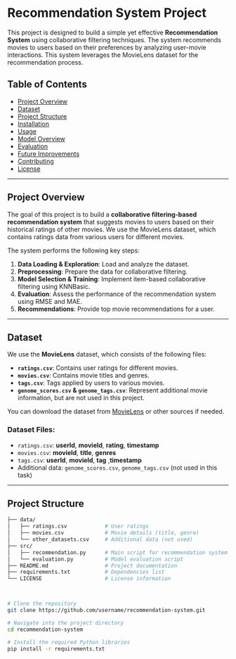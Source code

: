 # Recommendation System Project

This project is designed to build a simple yet effective **Recommendation System** using collaborative filtering techniques. The system recommends movies to users based on their preferences by analyzing user-movie interactions. This system leverages the MovieLens dataset for the recommendation process.

## Table of Contents
- [Project Overview](#project-overview)
- [Dataset](#dataset)
- [Project Structure](#project-structure)
- [Installation](#installation)
- [Usage](#usage)
- [Model Overview](#model-overview)
- [Evaluation](#evaluation)
- [Future Improvements](#future-improvements)
- [Contributing](#contributing)
- [License](#license)

---

## Project Overview

The goal of this project is to build a **collaborative filtering-based recommendation system** that suggests movies to users based on their historical ratings of other movies. We use the MovieLens dataset, which contains ratings data from various users for different movies.

The system performs the following key steps:
1. **Data Loading & Exploration**: Load and analyze the dataset.
2. **Preprocessing**: Prepare the data for collaborative filtering.
3. **Model Selection & Training**: Implement item-based collaborative filtering using KNNBasic.
4. **Evaluation**: Assess the performance of the recommendation system using RMSE and MAE.
5. **Recommendations**: Provide top movie recommendations for a user.

---

## Dataset

We use the **MovieLens** dataset, which consists of the following files:
- **`ratings.csv`**: Contains user ratings for different movies.
- **`movies.csv`**: Contains movie titles and genres.
- **`tags.csv`**: Tags applied by users to various movies.
- **`genome_scores.csv` & `genome_tags.csv`**: Represent additional movie information, but are not used in this project.

You can download the dataset from [MovieLens](https://www.kaggle.com/datasets/grouplens/movielens-20m-dataset) or other sources if needed.

### Dataset Files:
- `ratings.csv`: **userId**, **movieId**, **rating**, **timestamp**
- `movies.csv`: **movieId**, **title**, **genres**
-  `tags.csv`: **userId**, **movieId**, **tag** ,**timestamp**
- Additional data: `genome_scores.csv`, `genome_tags.csv` (not used in this task)

---

## Project Structure

```bash
├── data/
│   ├── ratings.csv            # User ratings
│   ├── movies.csv             # Movie details (title, genre)
│   └── other_datasets.csv     # Additional data (not used)
├── src/
│   ├── recommendation.py      # Main script for recommendation system
│   └── evaluation.py          # Model evaluation script
├── README.md                  # Project documentation
├── requirements.txt           # Dependencies list
└── LICENSE                    # License information



# Clone the repository
git clone https://github.com/username/recommendation-system.git

# Navigate into the project directory
cd recommendation-system

# Install the required Python libraries
pip install -r requirements.txt
